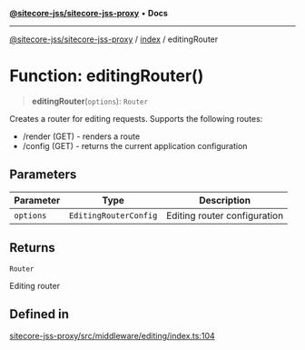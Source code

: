 [**@sitecore-jss/sitecore-jss-proxy**](../../README.md) • **Docs**

***

[@sitecore-jss/sitecore-jss-proxy](../../README.md) / [index](../README.md) / editingRouter

# Function: editingRouter()

> **editingRouter**(`options`): `Router`

Creates a router for editing requests.
Supports the following routes:
- <routerPath>/render (GET) - renders a route
- <routerPath>/config (GET) - returns the current application configuration

## Parameters

| Parameter | Type | Description |
| ------ | ------ | ------ |
| `options` | `EditingRouterConfig` | Editing router configuration |

## Returns

`Router`

Editing router

## Defined in

[sitecore-jss-proxy/src/middleware/editing/index.ts:104](https://github.com/Sitecore/jss/blob/49e56a9efb1742351f2d61235b0c8a0afb80e052/packages/sitecore-jss-proxy/src/middleware/editing/index.ts#L104)
